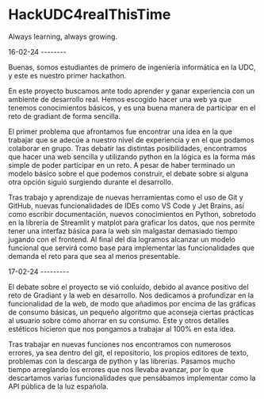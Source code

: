 # HackUDC4realThisTime 
 Always learning, always growing. 


16-02-24 --------

Buenas, somos estudiantes de primero de ingeniería informática en la UDC, y este es nuestro primer hackathon. 

En este proyecto buscamos ante todo aprender y ganar experiencia con un ambiente de desarrollo real. 
Hemos escogido hacer una web ya que tenemos conocimientos básicos, y es una buena manera de participar en el reto de gradiant de forma sencilla. 

El primer problema que afrontamos fue encontrar una idea en la que trabajar que se adecúe a nuestro nivel de experiencia y en el que podamos colaborar en grupo. Tras debatir las distintas posibilidades, encontramos que hacer una web sencilla y utilizando python en la lógica es la forma más simple de poder participar en un reto. A pesar de haber terminado un modelo básico sobre el que podemos construir, el debate sobre si alguna otra opción siguió surgiendo durante el desarrollo. 

Tras trabajo y aprendizaje de nuevas herramientas como el uso de Git y GitHub, nuevas funcionalidades de IDEs como VS Code y Jet Brains, así como escribir documentación, nuevos conocimientos en Python, sobretodo en la librería de Streamlit y matplot para graficar los datos, que nos permite tener una interfaz básica para la web sin malgastar demasiado tiempo jugando con el frontend. Al final del día logramos alcanzar un modelo funcional que servirá como base para implementar las funcionalidades que demanda el reto para que sea al menos presentable. 

17-02-24 ---------

El debate sobre el proyecto se vió conluído, debido al avance positivo del reto de Gradiant y la web en desarrollo. Nos dedicamos a profundizar en la funcionalidad de la web, de modo que añadimos por encima de las gráficas de consumo básicas, un pequeño algoritmo que aconseja ciertas prácticas al usuario sobre cómo ahorrar en su consumo. Este y otros detalles estéticos hicieron que nos pongamos a trabajar al 100% en esta idea. 

Tras trabajar en nuevas funciones nos encontramos con numerosos errores, ya sea dentro del git, el repositorio, los propios editores de texto, problemas con la descarga de python y las librerías. Pasamos mucho tiempo arreglando los errores que nos llevaba avanzar, por lo que descartamos varias funcionalidades que pensábamos implementar como la API pública de la luz española. 
